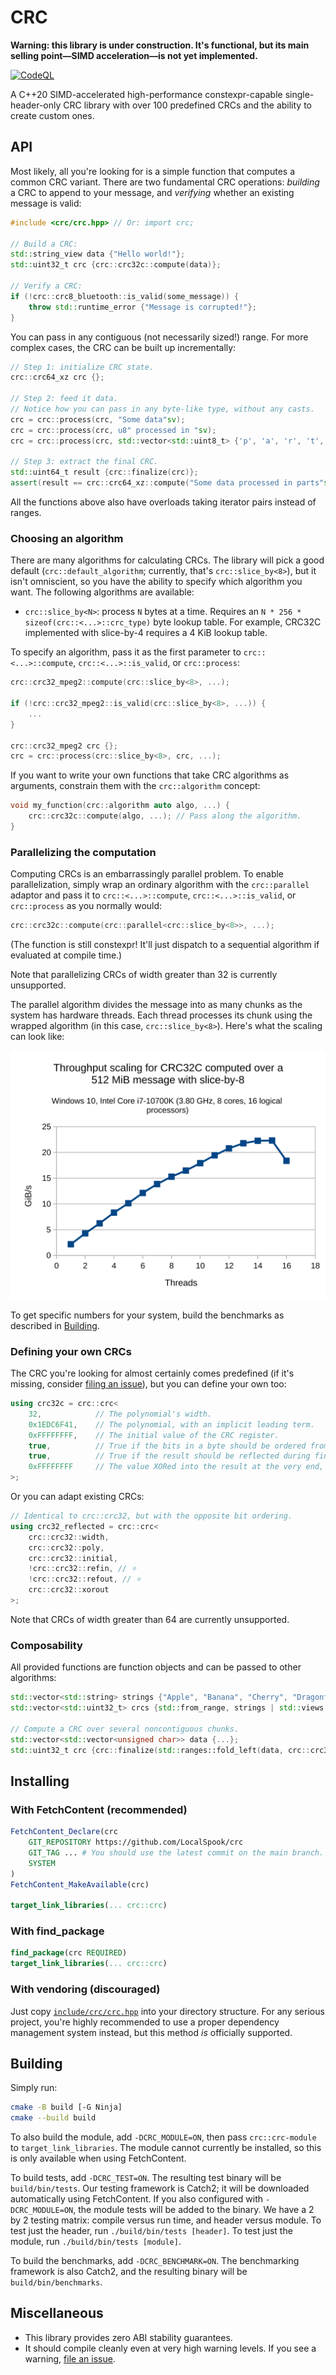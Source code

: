 # CRC

**Warning: this library is under construction.
It's functional, but its main selling point—SIMD acceleration—is not yet implemented.**

[![CodeQL](https://github.com/LocalSpook/crc/actions/workflows/codeql.yml/badge.svg)](https://github.com/LocalSpook/crc/actions/workflows/codeql.yml)

A C++20 SIMD-accelerated high-performance constexpr-capable single-header-only CRC library with over 100 predefined CRCs and the ability to create custom ones.

## API

Most likely, all you're looking for is a simple function that computes a common CRC variant.
There are two fundamental CRC operations: *building* a CRC to append to your message,
and *verifying* whether an existing message is valid:

```cpp
#include <crc/crc.hpp> // Or: import crc;

// Build a CRC:
std::string_view data {"Hello world!"};
std::uint32_t crc {crc::crc32c::compute(data)};

// Verify a CRC:
if (!crc::crc8_bluetooth::is_valid(some_message)) {
    throw std::runtime_error {"Message is corrupted!"};
}
```

You can pass in any contiguous (not necessarily sized!) range.
For more complex cases, the CRC can be built up incrementally:

```cpp
// Step 1: initialize CRC state.
crc::crc64_xz crc {};

// Step 2: feed it data.
// Notice how you can pass in any byte-like type, without any casts.
crc = crc::process(crc, "Some data"sv);
crc = crc::process(crc, u8" processed in "sv);
crc = crc::process(crc, std::vector<std::uint8_t> {'p', 'a', 'r', 't', 's'});

// Step 3: extract the final CRC.
std::uint64_t result {crc::finalize(crc)};
assert(result == crc::crc64_xz::compute("Some data processed in parts"sv));
```

All the functions above also have overloads taking iterator pairs instead of ranges.

### Choosing an algorithm

There are many algorithms for calculating CRCs.
The library will pick a good default (`crc::default_algorithm`; currently, that's `crc::slice_by<8>`),
but it isn't omniscient,
so you have the ability to specify which algorithm you want.
The following algorithms are available:

- `crc::slice_by<N>`: process `N` bytes at a time.
  Requires an `N * 256 * sizeof(crc::<...>::crc_type)` byte lookup table.
  For example, CRC32C implemented with slice-by-4 requires a 4 KiB lookup table.

To specify an algorithm, pass it as the first parameter to `crc::<...>::compute`, `crc::<...>::is_valid`, or `crc::process`:

```cpp
crc::crc32_mpeg2::compute(crc::slice_by<8>, ...);

if (!crc::crc32_mpeg2::is_valid(crc::slice_by<8>, ...)) {
    ...
}

crc::crc32_mpeg2 crc {};
crc = crc::process(crc::slice_by<8>, crc, ...);
```

If you want to write your own functions that take CRC algorithms as arguments,
constrain them with the `crc::algorithm` concept:

```cpp
void my_function(crc::algorithm auto algo, ...) {
    crc::crc32c::compute(algo, ...); // Pass along the algorithm.
}
```

### Parallelizing the computation

Computing CRCs is an embarrassingly parallel problem.
To enable parallelization,
simply wrap an ordinary algorithm with the `crc::parallel` adaptor and pass it to `crc::<...>::compute`, `crc::<...>::is_valid`, or `crc::process` as you normally would:

```cpp
crc::crc32c::compute(crc::parallel<crc::slice_by<8>>, ...);
```

(The function is still constexpr! It'll just dispatch to a sequential algorithm if evaluated at compile time.)

Note that parallelizing CRCs of width greater than 32 is currently unsupported.

The parallel algorithm divides the message into as many chunks as the system has hardware threads.
Each thread processes its chunk using the wrapped algorithm (in this case, `crc::slice_by<8>`).
Here's what the scaling can look like:

![image](img/parallel_scaling.svg)

To get specific numbers for your system, build the benchmarks as described in [Building](#building).

### Defining your own CRCs

The CRC you're looking for almost certainly comes predefined
(if it's missing, consider [filing an issue](https://github.com/LocalSpook/crc/issues)),
but you can define your own too:

```cpp
using crc32c = crc::crc<
    32,            // The polynomial's width.
    0x1EDC6F41,    // The polynomial, with an implicit leading term.
    0xFFFFFFFF,    // The initial value of the CRC register.
    true,          // True if the bits in a byte should be ordered from LSb to MSb, false if vice-versa.
    true,          // True if the result should be reflected during finalization.
    0xFFFFFFFF     // The value XORed into the result at the very end, after any reflection.
>;
```

Or you can adapt existing CRCs:

```cpp
// Identical to crc::crc32, but with the opposite bit ordering.
using crc32_reflected = crc::crc<
    crc::crc32::width,
    crc::crc32::poly,
    crc::crc32::initial,
    !crc::crc32::refin, // ⭐
    !crc::crc32::refout, // ⭐
    crc::crc32::xorout
>;
```

Note that CRCs of width greater than 64 are currently unsupported.

### Composability

All provided functions are function objects and can be passed to other algorithms:

```cpp
std::vector<std::string> strings {"Apple", "Banana", "Cherry", "Dragonfruit"};
std::vector<std::uint32_t> crcs {std::from_range, strings | std::views::transform(crc::crc32c::compute)};

// Compute a CRC over several noncontiguous chunks.
std::vector<std::vector<unsigned char>> data {...};
std::uint32_t crc {crc::finalize(std::ranges::fold_left(data, crc::crc32c {}, crc::process))};
```

## Installing

### With FetchContent (recommended)

```cmake
FetchContent_Declare(crc
    GIT_REPOSITORY https://github.com/LocalSpook/crc
    GIT_TAG ... # You should use the latest commit on the main branch.
    SYSTEM
)
FetchContent_MakeAvailable(crc)

target_link_libraries(... crc::crc)
```

### With find_package

```cmake
find_package(crc REQUIRED)
target_link_libraries(... crc::crc)
```

### With vendoring (discouraged)

Just copy [`include/crc/crc.hpp`](include/crc/crc.hpp) into your directory structure.
For any serious project, you're highly recommended to use a proper dependency management
system instead, but this method *is* officially supported.

## Building

Simply run:

```sh
cmake -B build [-G Ninja]
cmake --build build
```

To also build the module, add `-DCRC_MODULE=ON`, then pass `crc::crc-module` to `target_link_libraries`.
The module cannot currently be installed, so this is only available when using FetchContent.

To build tests, add `-DCRC_TEST=ON`.
The resulting test binary will be `build/bin/tests`.
Our testing framework is Catch2;
it will be downloaded automatically using FetchContent.
If you also configured with `-DCRC_MODULE=ON`,
the module tests will be added to the binary.
We have a 2 by 2 testing matrix:
compile versus run time, and header versus module.
To test just the header, run `./build/bin/tests [header]`.
To test just the module, run `./build/bin/tests [module]`.

To build the benchmarks, add `-DCRC_BENCHMARK=ON`.
The benchmarking framework is also Catch2,
and the resulting binary will be `build/bin/benchmarks`.

## Miscellaneous

- This library provides zero ABI stability guarantees.
- It should compile cleanly even at very high warning levels.
  If you see a warning, [file an issue](https://github.com/LocalSpook/crc/issues).
